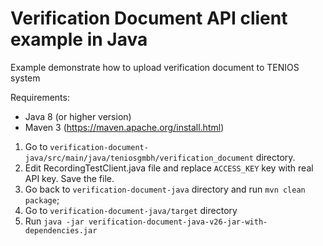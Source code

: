 # Verification Document API client example in Java

Example demonstrate how to upload verification document to TENIOS system

Requirements:
- Java 8 (or higher version)
- Maven 3 (https://maven.apache.org/install.html)

1. Go to `verification-document-java/src/main/java/teniosgmbh/verification_document` directory.
2. Edit RecordingTestClient.java file and replace `ACCESS_KEY` key with real API key. Save the file.
3. Go back to `verification-document-java` directory and run `mvn clean package`;
4. Go to `verification-document-java/target` directory
5. Run `java -jar verification-document-java-v26-jar-with-dependencies.jar`


